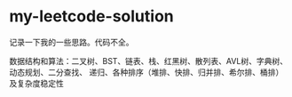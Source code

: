 # my-leetcode-solution
记录一下我的一些思路。代码不全。

数据结构和算法：二叉树、BST、链表、栈、红黑树、散列表、AVL树、字典树、动态规划、二分查找、
递归、各种排序（堆排、快排、归并排、希尔排、桶排）及复杂度稳定性
